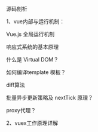   


源码剖析

1、vue内部与运行机制：

  


Vue.js 全局运行机制

响应式系统的基本原理

什么是 Virtual DOM？

如何编译template 模板？

diff算法

批量异步更新策略及 nextTick 原理？

proxy代理？

2、vuex工作原理详解


